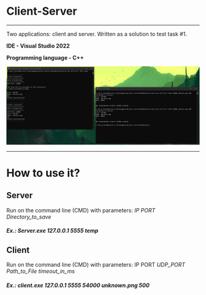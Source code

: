 # Client-Server
____
Two applications: client and server. Written as a solution to test task  #1.

**IDE - Visual Studio 2022**

**Programming language - C++**

![Иллюстрация к проекту](https://github.com/parinovK/Client-Server/blob/main/Project_Run.jpg)
____
How to use it?
==============
## **Server**
Run on the command line (CMD) with parameters: _IP PORT  Directory_to_save_
#### ___Ex.: Server.exe 127.0.0.1 5555 temp___

## **Client**
Run on the command line (CMD) with parameters: IP PORT  _UDP_PORT Path_to_File timeout_in_ms_
#### ___Ex.: client.exe 127.0.0.1 5555 54000 unknown.png 500___
